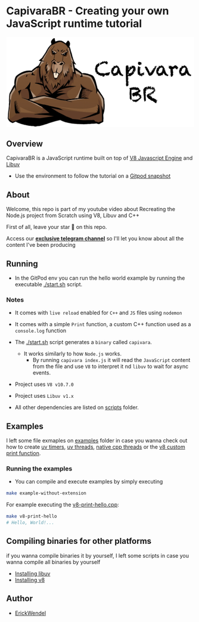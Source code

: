 # CapivaraBR - Creating your own JavaScript runtime tutorial
![capivara logo](./capivara.jpeg)

## Overview
CapivaraBR is a JavaScript runtime built on top of [V8 Javascript Engine](https://github.com/v8/v8) and [Libuv](https://github.com/libuv/libuv) 

- Use the environment to follow the tutorial on a [Gitpod snapshot](https://gitpod.io#snapshot/f5d65d51-37d6-457f-9606-6db394eba60a)

## About
Welcome, this repo is part of my youtube video about Recreating the Node.js project from Scratch using V8, Libuv and C++

First of all, leave your star 🌟 on this repo.

Access our [**exclusive telegram channel**](https://bit.ly/ErickWendelContentHub) so I'll let you know about all the content I've been producing 

## Running

- In the GitPod env you can run the hello world example by running the executable [./start.sh](./capivara/start.sh) script. 

### Notes

- It comes with `live reload` enabled for `C++` and `JS` files using `nodemon`
- It comes with a simple `Print` function, a custom C++ function used as a `console.log` function
- The [./start.sh](./capivara/start.sh) script generates a `binary` called `capivara`. 
    - It works similarly to how `Node.js` works. 
        - By running `capivara index.js` it will read the `JavaScript` content from the file and use `V8` to interpret it nd `libuv` to wait for async events.

- Project uses `V8 v10.7.0`
- Project uses `Libuv v1.x`

- All other dependencies are listed on [scripts](./scripts) folder.

## Examples

I left some file exmaples on [examples](./examples/) folder in case you wanna check out how to create [uv timers](./examples/uv-timers.cpp), [uv threads](./examples/uv-threads.cpp), [native cpp threads](./examples/cpp-native-threads.cpp) or the [v8 custom print function](./examples/v8-print-hello.cpp).

### Running the examples
- You can compile and execute examples by simply executing 
```sh
make example-without-extension
```
For example executing the [v8-print-hello.cpp](./examples/v8-print-hello.cpp):
```sh
make v8-print-hello
# Hello, World!...
```
## Compiling binaries for other platforms

if you wanna compile binaries it by yourself, I left some scripts in case you wanna compile all binaries by yourself

- [Installing libuv](./scripts/libuv-env-script-x86.sh)
- [Installing v8](./scripts/v8-env-script-x86.sh)

## Author

- [ErickWendel](https://github.com/erickwendel)